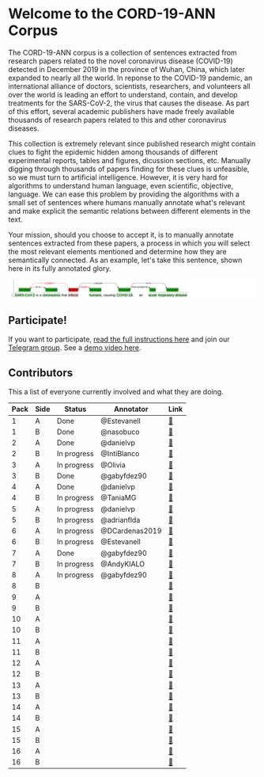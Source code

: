 # Welcome to the CORD-19-ANN Corpus

The CORD-19-ANN corpus is a collection of sentences extracted from research papers related to the novel coronavirus disease (COVID-19) detected in December 2019 in the province of Wuhan, China, which later expanded to nearly all the world. In reponse to the COVID-19 pandemic, an international alliance of doctors, scientists, researchers, and volunteers all over the world is leading an effort to understand, contain, and develop treatments for the SARS-CoV-2, the virus that causes the disease. As part of this effort, several academic publishers have made freely available thousands of research papers related to this and other coronavirus diseases.

This collection is extremely relevant since published research might contain clues to fight the epidemic hidden among thousands of different experimental reports, tables and figures, dicussion sections, etc. Manually digging through thousands of papers finding for these clues is unfeasible, so we must turn to artificial intelligence. However, it is very hard for algorithms to understand human language, even scientific, objective, language. We can ease this problem by providing the algorithms with a small set of sentences where humans manually annotate what's relevant and make explicit the semantic relations between different elements in the text.

Your mission, should you choose to accept it, is to manually annotate sentences extracted from these papers, a process in which you will select the most relevant elements mentioned and determine how they are semantically connected. As an example, let's take this sentence, shown here in its fully annotated glory.

![](docs/img1.png)

## Participate!

If you want to participate, [read the full instructions here](docs/instructions.md) and join our [Telegram group](https://t.me/cord19).
See a [demo video here](https://github.com/matcom/cord19-ann/raw/master/docs/demo.mp4).

## Contributors

This a list of everyone currently involved and what they are doing.

| **Pack** | **Side** | **Status**  | **Annotator**  | **Link** |
|----------|----------|-------------|----------------|----------|
|      1   | A        | Done        | @Estevanell    | [🔗](http://ssh.apiad.net:8080/#/cord19/packs/pack01/first/pack01-first) |
|      1   | B        | Done        | @nasobuco      | [🔗](http://ssh.apiad.net:8080/#/cord19/packs/pack01/second/pack01-second) |
|      2   | A        | Done        | @danielvp      | [🔗](http://ssh.apiad.net:8080/#/cord19/packs/pack02/first/pack02-first) |
|      2   | B        | In progress | @IntiBlanco    | [🔗](http://ssh.apiad.net:8080/#/cord19/packs/pack02/second/pack02-second) |
|      3   | A        | In progress | @Olivia        | [🔗](http://ssh.apiad.net:8080/#/cord19/packs/pack03/first/pack03-first) |
|      3   | B        | Done        | @gabyfdez90    | [🔗](http://ssh.apiad.net:8080/#/cord19/packs/pack03/second/pack03-second) |
|      4   | A        | Done        | @danielvp      | [🔗](http://ssh.apiad.net:8080/#/cord19/packs/pack04/first/pack04-first) |
|      4   | B        | In progress | @TaniaMG       | [🔗](http://ssh.apiad.net:8080/#/cord19/packs/pack04/second/pack04-second) |
|      5   | A        | In progress | @danielvp      | [🔗](http://ssh.apiad.net:8080/#/cord19/packs/pack05/first/pack05-first) |
|      5   | B        | In progress | @adrianflda    | [🔗](http://ssh.apiad.net:8080/#/cord19/packs/pack05/second/pack05-second) |
|      6   | A        | In progress | @DCardenas2019 | [🔗](http://ssh.apiad.net:8080/#/cord19/packs/pack06/first/pack06-first) |
|      6   | B        | In progress | @Estevanell    | [🔗](http://ssh.apiad.net:8080/#/cord19/packs/pack06/second/pack06-second) |
|      7   | A        | Done        | @gabyfdez90    | [🔗](http://ssh.apiad.net:8080/#/cord19/packs/pack07/first/pack07-first) |
|      7   | B        | In progress | @AndyKIALO     | [🔗](http://ssh.apiad.net:8080/#/cord19/packs/pack07/second/pack07-second) |
|      8   | A        | In progress | @gabyfdez90    | [🔗](http://ssh.apiad.net:8080/#/cord19/packs/pack08/first/pack08-first) |
|      8   | B        |             |                | [🔗](http://ssh.apiad.net:8080/#/cord19/packs/pack08/second/pack08-second) |
|      9   | A        |             |                | [🔗](http://ssh.apiad.net:8080/#/cord19/packs/pack09/first/pack09-first) |
|      9   | B        |             |                | [🔗](http://ssh.apiad.net:8080/#/cord19/packs/pack09/second/pack09-second) |
|     10   | A        |             |                | [🔗](http://ssh.apiad.net:8080/#/cord19/packs/pack10/first/pack10-first) |
|     10   | B        |             |                | [🔗](http://ssh.apiad.net:8080/#/cord19/packs/pack10/second/pack10-second) |
|     11   | A        |             |                | [🔗](http://ssh.apiad.net:8080/#/cord19/packs/pack11/first/pack11-first) |
|     11   | B        |             |                | [🔗](http://ssh.apiad.net:8080/#/cord19/packs/pack11/second/pack11-second) |
|     12   | A        |             |                | [🔗](http://ssh.apiad.net:8080/#/cord19/packs/pack12/first/pack12-first) |
|     12   | B        |             |                | [🔗](http://ssh.apiad.net:8080/#/cord19/packs/pack12/second/pack12-second) |
|     13   | A        |             |                | [🔗](http://ssh.apiad.net:8080/#/cord19/packs/pack13/first/pack13-first) |
|     13   | B        |             |                | [🔗](http://ssh.apiad.net:8080/#/cord19/packs/pack13/second/pack13-second) |
|     14   | A        |             |                | [🔗](http://ssh.apiad.net:8080/#/cord19/packs/pack14/first/pack14-first) |
|     14   | B        |             |                | [🔗](http://ssh.apiad.net:8080/#/cord19/packs/pack14/second/pack14-second) |
|     15   | A        |             |                | [🔗](http://ssh.apiad.net:8080/#/cord19/packs/pack15/first/pack15-first) |
|     15   | B        |             |                | [🔗](http://ssh.apiad.net:8080/#/cord19/packs/pack15/second/pack15-second) |
|     16   | A        |             |                | [🔗](http://ssh.apiad.net:8080/#/cord19/packs/pack16/first/pack16-first) |
|     16   | B        |             |                | [🔗](http://ssh.apiad.net:8080/#/cord19/packs/pack16/second/pack16-second) |
